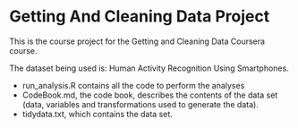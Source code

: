# Getting And Cleaning Data Project

This is the course project for the Getting and Cleaning Data Coursera course.

The dataset being used is: Human Activity Recognition Using Smartphones.

* run_analysis.R contains all the code to perform the analyses 
* CodeBook.md, the code book, describes the contents of the data set (data, variables and transformations used to generate the data).
* tidydata.txt, which contains the data set.